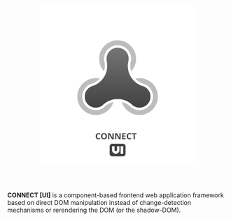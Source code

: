 <p align="center">
  <img src="logo.svg?sanitize=true" width="360px"/>
</p>
<br><br>

**CONNECT [UI]** is a component-based frontend web application framework based on direct DOM manipulation instead of change-detection mechanisms or rerendering the DOM (or the shadow-DOM).
